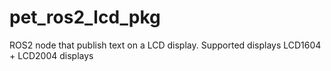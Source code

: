 # pet_ros2_lcd_pkg
ROS2 node that publish text on a LCD display. Supported displays  LCD1604 + LCD2004 displays
